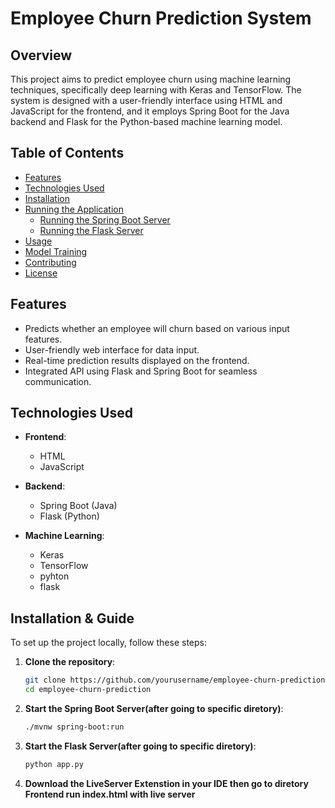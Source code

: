 # Employee Churn Prediction System

## Overview
This project aims to predict employee churn using machine learning techniques, specifically deep learning with Keras and TensorFlow. The system is designed with a user-friendly interface using HTML and JavaScript for the frontend, and it employs Spring Boot for the Java backend and Flask for the Python-based machine learning model.

## Table of Contents
- [Features](#features)
- [Technologies Used](#technologies-used)
- [Installation](#installation)
- [Running the Application](#running-the-application)
  - [Running the Spring Boot Server](#running-the-spring-boot-server)
  - [Running the Flask Server](#running-the-flask-server)
- [Usage](#usage)
- [Model Training](#model-training)
- [Contributing](#contributing)
- [License](#license)

## Features
- Predicts whether an employee will churn based on various input features.
- User-friendly web interface for data input.
- Real-time prediction results displayed on the frontend.
- Integrated API using Flask and Spring Boot for seamless communication.

## Technologies Used
- **Frontend**: 
  - HTML
  - JavaScript
    
  
- **Backend**: 
  - Spring Boot (Java)
  - Flask (Python)

- **Machine Learning**: 
  - Keras
  - TensorFlow
  - pyhton
  - flask

## Installation & Guide
To set up the project locally, follow these steps:

1. **Clone the repository**:
   ```bash
   git clone https://github.com/yourusername/employee-churn-prediction.git
   cd employee-churn-prediction
   ```
2. **Start the Spring Boot Server(after going to specific diretory)**:
   ```bash
   ./mvnw spring-boot:run
   ```
3. **Start the Flask Server(after going to specific diretory)**:
   ```bash
   python app.py
   ```

4. **Download the LiveServer Extenstion in your IDE then go to diretory Frontend run index.html with live server**

